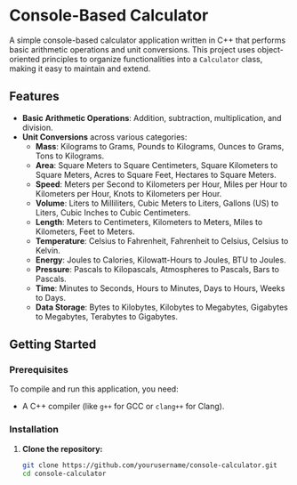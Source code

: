 # Console-Based Calculator

A simple console-based calculator application written in C++ that performs basic arithmetic operations and unit conversions. This project uses object-oriented principles to organize functionalities into a `Calculator` class, making it easy to maintain and extend.

## Features

- **Basic Arithmetic Operations**: Addition, subtraction, multiplication, and division.
- **Unit Conversions** across various categories:
  - **Mass**: Kilograms to Grams, Pounds to Kilograms, Ounces to Grams, Tons to Kilograms.
  - **Area**: Square Meters to Square Centimeters, Square Kilometers to Square Meters, Acres to Square Feet, Hectares to Square Meters.
  - **Speed**: Meters per Second to Kilometers per Hour, Miles per Hour to Kilometers per Hour, Knots to Kilometers per Hour.
  - **Volume**: Liters to Milliliters, Cubic Meters to Liters, Gallons (US) to Liters, Cubic Inches to Cubic Centimeters.
  - **Length**: Meters to Centimeters, Kilometers to Meters, Miles to Kilometers, Feet to Meters.
  - **Temperature**: Celsius to Fahrenheit, Fahrenheit to Celsius, Celsius to Kelvin.
  - **Energy**: Joules to Calories, Kilowatt-Hours to Joules, BTU to Joules.
  - **Pressure**: Pascals to Kilopascals, Atmospheres to Pascals, Bars to Pascals.
  - **Time**: Minutes to Seconds, Hours to Minutes, Days to Hours, Weeks to Days.
  - **Data Storage**: Bytes to Kilobytes, Kilobytes to Megabytes, Gigabytes to Megabytes, Terabytes to Gigabytes.

## Getting Started

### Prerequisites

To compile and run this application, you need:

- A C++ compiler (like `g++` for GCC or `clang++` for Clang).

### Installation

1. **Clone the repository:**

   ```bash
   git clone https://github.com/yourusername/console-calculator.git
   cd console-calculator

